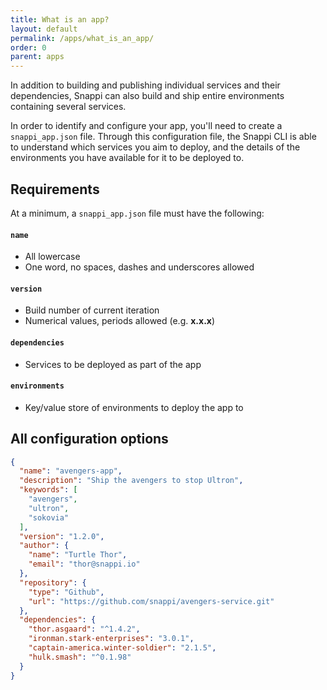 ```yaml
---
title: What is an app?
layout: default
permalink: /apps/what_is_an_app/
order: 0
parent: apps
---
```


In addition to building and publishing individual services and their dependencies, Snappi can also build and ship 
entire environments containing several services. 

In order to identify and configure your app, you'll need to create a `snappi_app.json` file. Through this configuration 
file, the Snappi CLI is able to understand which services you aim to deploy, and the details of the environments you 
have available for it to be deployed to. 

## Requirements
At a minimum, a `snappi_app.json` file must have the following:

#### `name`
* All lowercase
* One word, no spaces, dashes and underscores allowed

#### `version`
* Build number of current iteration
* Numerical values, periods allowed (e.g. **x.x.x**)

#### `dependencies`
* Services to be deployed as part of the app

#### `environments`
* Key/value store of environments to deploy the app to

## All configuration options

```json
{
  "name": "avengers-app",
  "description": "Ship the avengers to stop Ultron",
  "keywords": [
    "avengers",
    "ultron",
    "sokovia"
  ],
  "version": "1.2.0",
  "author": {
    "name": "Turtle Thor",
    "email": "thor@snappi.io"
  },
  "repository": {
    "type": "Github",
    "url": "https://github.com/snappi/avengers-service.git"
  },
  "dependencies": {
    "thor.asgaard": "^1.4.2",
    "ironman.stark-enterprises": "3.0.1",
    "captain-america.winter-soldier": "2.1.5",
    "hulk.smash": "^0.1.98"
  }
}
```

